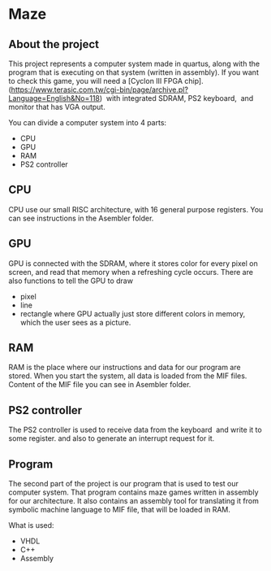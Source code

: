# Maze

## About the project

This project represents a computer system made in quartus, along with the program that
is executing on that system (written in assembly). If you want to check this game, you will need a [Cyclon III FPGA chip]. (https://www.terasic.com.tw/cgi-bin/page/archive.pl?Language=English&No=118) 
with integrated SDRAM, PS2 keyboard, 
and monitor that has VGA output.

You can divide a computer system into 4 parts:

- CPU
- GPU
- RAM
- PS2 controller

## CPU

CPU use our small RISC architecture, with 16 general purpose registers. You can see instructions in the Asembler folder.

## GPU

GPU is connected with the SDRAM, where it stores color for every pixel on screen, and
read that memory when a refreshing cycle occurs. There are also functions to tell the GPU to
draw
- pixel
- line
- rectangle
where GPU actually just store different colors in memory, which the user sees as a picture.

## RAM

RAM is the place where our instructions and data for our program are stored. When you start
the system, all data is loaded from the MIF files. Content of the MIF file you can see in
Asembler folder.

## PS2 controller

The PS2 controller is used to receive data from the keyboard  and write it to some register.
and also to generate an interrupt request for it.

## Program

The second part of the project is our program that is used to test our computer system.
That program contains maze games written in assembly for our architecture. It also contains
an assembly tool for translating it from symbolic machine language to MIF file, that will be
loaded in RAM.

What is used:

- VHDL
- C++
- Assembly
